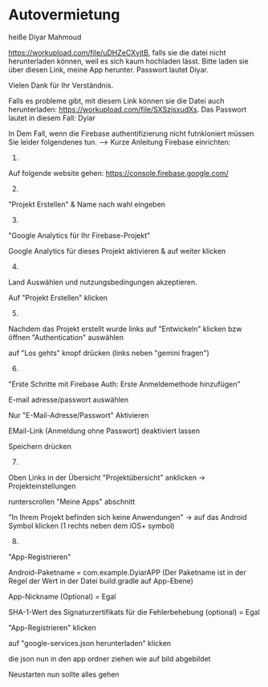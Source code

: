# Autovermietung

heiße Diyar Mahmoud

https://workupload.com/file/uDHZeCXvjtB, falls sie die datei nicht herunterladen können, weil es sich kaum hochladen lässt. Bitte laden sie über diesen Link, meine App herunter. Passwort lautet Diyar. 

Vielen Dank für Ihr Verständnis.

Falls es probleme gibt, mit diesem Link können sie die Datei auch herunterladen: https://workupload.com/file/SXSzjsxudXs.
Das Passwort lautet in diesem Fall: Dyiar 

In Dem Fall, wenn die Firebase authentifizierung nicht futnkioniert müssen Sie leider folgendenes tun. --> Kurze Anleitung Firebase einrichten: 

1.

Auf folgende website gehen: 
https://console.firebase.google.com/

2.

"Projekt Erstellen"  & Name nach wahl eingeben 

3.

"Google Analytics für Ihr Firebase-Projekt"

Google Analytics für dieses Projekt aktivieren & auf weiter klicken 

4. 

Land Auswählen und nutzungsbedingungen akzeptieren. 

Auf "Projekt Erstellen" klicken 

5. 

Nachdem das Projekt erstellt wurde links auf "Entwickeln" klicken bzw öffnen 
"Authentication" auswählen 

auf "Los gehts" knopf drücken (links neben "gemini fragen") 

6.
"Erste Schritte mit Firebase Auth: Erste Anmeldemethode hinzufügen"

E-mail adresse/passwort auswählen 

Nur "E-Mail-Adresse/Passwort" Aktivieren

EMail-Link (Anmeldung ohne Passwort) deaktiviert lassen

Speichern drücken 

7. 

Oben Links in der Übersicht "Projektübersicht" anklicken -> Projekteinstellungen

runterscrollen "Meine Apps" abschnitt 

"In Ihrem Projekt befinden sich keine Anwendungen" -> auf das Android Symbol 
klicken (1 rechts neben dem iOS+ symbol) 

8.

"App-Registrieren"

Android-Paketname = com.example.DyiarAPP (Der Paketname ist in der Regel der Wert in der Datei build.gradle auf App-Ebene)

App-Nickname (Optional) = Egal

SHA-1-Wert des Signaturzertifikats für die Fehlerbehebung (optional) = Egal


"App-Registrieren" klicken 

auf "google-services.json herunterladen" klicken 

die json nun in den app ordner ziehen wie auf bild abgebildet 

Neustarten nun sollte alles gehen
